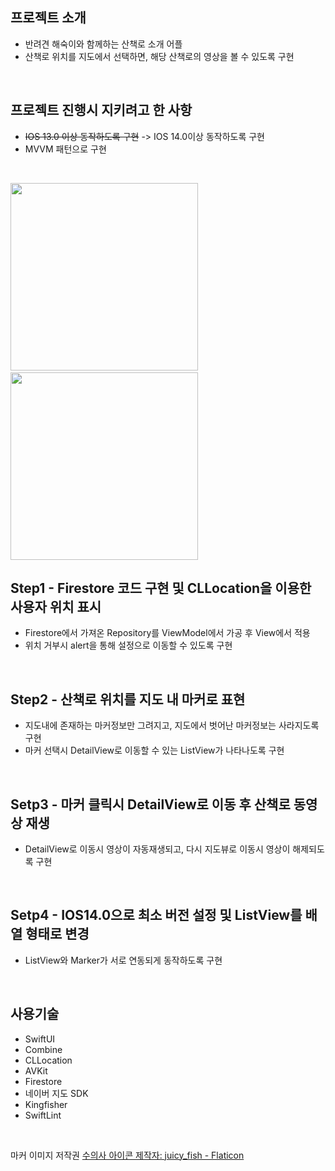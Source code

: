 ## 프로젝트 소개
* 반려견 해숙이와 함께하는 산책로 소개 어플
* 산책로 위치를 지도에서 선택하면, 해당 산책로의 영상을 볼 수 있도록 구현
<br/>

## 프로젝트 진행시 지키려고 한 사항
* ~~IOS 13.0 이상 동작하도록 구현~~ -> IOS 14.0이상 동작하도록 구현   
* MVVM 패턴으로 구현
<br/>

<img src = "https://user-images.githubusercontent.com/84059338/160789687-deae81b5-2c94-4577-9cd1-6c2a0092ac1e.gif" width="300"> &nbsp;&nbsp;&nbsp;&nbsp; <img src = "https://user-images.githubusercontent.com/84059338/162907197-ed33d5f7-a200-464d-9ece-ef283394efc5.gif" width="300">
<br/>

## Step1 - Firestore 코드 구현 및 CLLocation을 이용한 사용자 위치 표시
* Firestore에서 가져온 Repository를 ViewModel에서 가공 후 View에서 적용
* 위치 거부시 alert을 통해 설정으로 이동할 수 있도록 구현
<br/>

## Step2 - 산책로 위치를 지도 내 마커로 표현
* 지도내에 존재하는 마커정보만 그려지고, 지도에서 벗어난 마커정보는 사라지도록 구현
* 마커 선택시 DetailView로 이동할 수 있는 ListView가 나타나도록 구현
<br/>

## Setp3 - 마커 클릭시 DetailView로 이동 후 산책로 동영상 재생
* DetailView로 이동시 영상이 자동재생되고, 다시 지도뷰로 이동시 영상이 해제되도록 구현
<br/>

## Setp4 - IOS14.0으로 최소 버전 설정 및 ListView를 배열 형태로 변경
* ListView와 Marker가 서로 연동되게 동작하도록 구현
<br/>

## 사용기술
* SwiftUI
* Combine
* CLLocation
* AVKit
* Firestore
* 네이버 지도 SDK
* Kingfisher
* SwiftLint
<br/>

마커 이미지 저작권
<a href="https://www.flaticon.com/kr/premium-icon/veterinarian_5695709?term=%EB%A7%88%EC%BB%A4&related_id=5695709">수의사 아이콘  제작자: juicy_fish - Flaticon</a>
